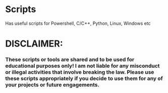 # Scripts
Has useful scripts for Powershell, C/C++, Python, Linux, Windows etc


# DISCLAIMER: 

### These scripts or tools are shared and to be used for educational purposes only! I am not liable for any misconduct or illegal activities that involve breaking the law. Please use these scripts appropriately if you decide to use them for any of your projects or future engagements.
